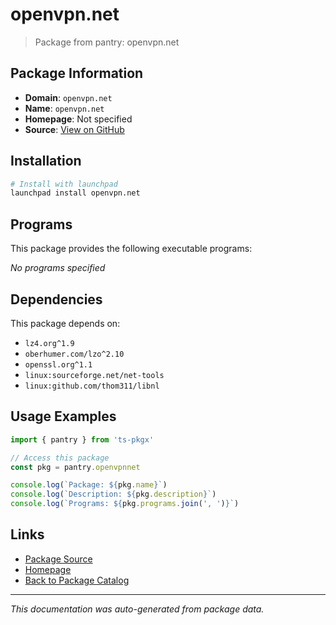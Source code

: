 # openvpn.net

> Package from pantry: openvpn.net

## Package Information

- **Domain**: `openvpn.net`
- **Name**: `openvpn.net`
- **Homepage**: Not specified
- **Source**: [View on GitHub](https://github.com/pkgxdev/pantry/tree/main/projects/openvpn.net/package.yml)

## Installation

```bash
# Install with launchpad
launchpad install openvpn.net
```

## Programs

This package provides the following executable programs:

*No programs specified*

## Dependencies

This package depends on:

- `lz4.org^1.9`
- `oberhumer.com/lzo^2.10`
- `openssl.org^1.1`
- `linux:sourceforge.net/net-tools`
- `linux:github.com/thom311/libnl`

## Usage Examples

```typescript
import { pantry } from 'ts-pkgx'

// Access this package
const pkg = pantry.openvpnnet

console.log(`Package: ${pkg.name}`)
console.log(`Description: ${pkg.description}`)
console.log(`Programs: ${pkg.programs.join(', ')}`)
```

## Links

- [Package Source](https://github.com/pkgxdev/pantry/tree/main/projects/openvpn.net/package.yml)
- [Homepage](#)
- [Back to Package Catalog](../package-catalog.md)

---

*This documentation was auto-generated from package data.*
